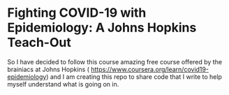 # Fighting COVID-19 with Epidemiology: A Johns Hopkins Teach-Out

So I have decided to follow this course amazing free course offered by the brainiacs at Johns Hopkins ( https://www.coursera.org/learn/covid19-epidemiology) and I am creating this repo to share code that I write to help myself understand what is going on in.
